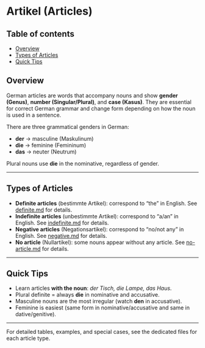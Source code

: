 # Artikel (Articles)

## Table of contents

- [Overview](#overview)
- [Types of Articles](#types-of-articles)
- [Quick Tips](#quick-tips)


## Overview

German articles are words that accompany nouns and show **gender (Genus)**, **number (Singular/Plural)**, and **case (Kasus)**. They are essential for correct German grammar and change form depending on how the noun is used in a sentence.

There are three grammatical genders in German:
- **der** → masculine (Maskulinum)
- **die** → feminine (Femininum)
- **das** → neuter (Neutrum)

Plural nouns use **die** in the nominative, regardless of gender.

---

## Types of Articles

- **Definite articles** (bestimmte Artikel): correspond to “the” in English. See [definite.md](definite.md) for details.
- **Indefinite articles** (unbestimmte Artikel): correspond to “a/an” in English. See [indefinite.md](indefinite.md) for details.
- **Negative articles** (Negationsartikel): correspond to “no/not any” in English. See [negative.md](negative.md) for details.
- **No article** (Nullartikel): some nouns appear without any article. See [no-article.md](no-article.md) for details.

---

## Quick Tips

- Learn articles **with the noun**: *der Tisch, die Lampe, das Haus*.
- Plural definite = always **die** in nominative and accusative.
- Masculine nouns are the most irregular (watch **den** in accusative).
- Feminine is easiest (same form in nominative/accusative and same in dative/genitive).

---

For detailed tables, examples, and special cases, see the dedicated files for each article type.
